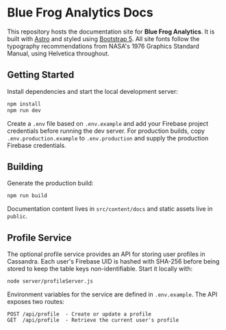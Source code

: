 # Blue Frog Analytics Docs

This repository hosts the documentation site for **Blue Frog Analytics**. It is built with [Astro](https://astro.build) and styled using [Bootstrap&nbsp;5](https://getbootstrap.com). All site fonts follow the typography recommendations from NASA's 1976 Graphics Standard Manual, using Helvetica throughout.

## Getting Started

Install dependencies and start the local development server:

```bash
npm install
npm run dev
```

Create a `.env` file based on `.env.example` and add your Firebase project
credentials before running the dev server. For production builds, copy
`.env.production.example` to `.env.production` and supply the production
Firebase credentials.

## Building

Generate the production build:

```bash
npm run build
```

Documentation content lives in `src/content/docs` and static assets live in `public`.

## Profile Service

The optional profile service provides an API for storing user profiles in Cassandra.
Each user's Firebase UID is hashed with SHA-256 before being stored to keep the table
keys non-identifiable. Start it locally with:

```bash
node server/profileServer.js
```

Environment variables for the service are defined in `.env.example`.
The API exposes two routes:

```
POST /api/profile  - Create or update a profile
GET  /api/profile  - Retrieve the current user's profile
```
